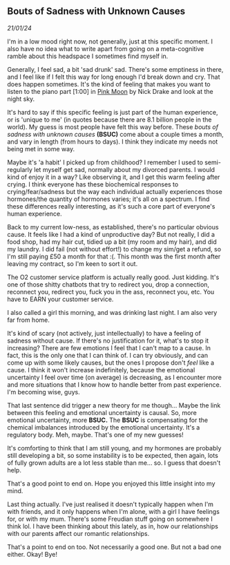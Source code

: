 ## Bouts of Sadness with Unknown Causes
*21/01/24*

I'm in a low mood right now, not generally, just at this specific
moment. I also have no idea what to write apart from going on a
meta-cognitive ramble about this headspace I sometimes find myself in.

Generally, I feel sad, a bit 'sad drunk' sad. There's some emptiness in
there, and I feel like if I felt this way for long enough I'd break down
and cry. That does happen sometimes. It's the kind of feeling that makes
you want to listen to the piano part \[1:00\] in [Pink
Moon](https://www.youtube.com/watch?v=ZgHdUeMHTwc&t=60s&ab_channel=NickDrake-Topic)
by Nick Drake and look at the night sky.

It's hard to say if this specific feeling is just part of the human
experience, or is 'unique to me' (in quotes because there are 8.1
billion people in the world). My guess is most people have felt this way
before. These *bouts of sadness with unknown causes* **(BSUC)** come
about a couple times a month, and vary in length (from hours to days). I
think they indicate my needs not being met in some way.

Maybe it\'s 'a habit' I picked up from childhood? I remember I used to
semi-regularly let myself get sad, normally about my divorced parents. I
would kind of enjoy it in a way? Like observing it, and I get this warm
feeling after crying. I think everyone has these biochemical responses
to crying/fear/sadness but the way each individual actually experiences
those hormones/the quantity of hormones varies; it's all on a spectrum.
I find these differences really interesting, as it\'s such a core part
of everyone's human experience.

Back to my current low-ness, as established, there's no particular
obvious cause. It feels like I had a kind of unproductive day? But not
really, I did a food shop, had my hair cut, tidied up a bit (my room and
my hair), and did my laundry. I did fail (not without effort!) to change
my sim/get a refund, so I'm still paying £50 a month for that :(. This
month was the first month after leaving my contract, so I'm keen to sort
it out.

The O2 customer service platform is actually really good. Just kidding.
It's one of those shitty chatbots that try to redirect you, drop a
connection, reconnect you, redirect you, fuck you in the ass, reconnect
you, etc. You have to EARN your customer service.

I also called a girl this morning, and was drinking last night. I am
also very far from home.

It's kind of scary (not actively, just intellectually) to have a feeling
of sadness without cause. If there's no justification for it, what's to
stop it increasing? There are few emotions I feel that I can't map to a
cause. In fact, this is the only one that I can think of. I can try
obviously, and can come up with some likely causes, but the ones I
propose don\'t *feel* like a cause. I think it won't increase
indefinitely, because the emotional uncertainty I feel over time (on
average) is decreasing, as I encounter more and more situations that I
know how to handle better from past experience. I'm becoming wise, guys.

That last sentence did trigger a new theory for me though... Maybe the
link between this feeling and emotional uncertainty is causal. So, more
emotional uncertainty, more **BSUC.** The **BSUC** is compensating for
the chemical imbalances introduced by the emotional uncertainty. It's a
regulatory body. Meh, maybe. That's one of my new guesses!

It's comforting to think that I am still young, and my hormones are
probably still developing a bit, so some instability is to be expected,
then again, lots of fully grown adults are a lot less stable than me...
so. I guess that doesn't help.

That's a good point to end on. Hope you enjoyed this little insight into
my mind.

Last thing actually. I've just realised it doesn't typically happen when
I'm with friends, and it only happens when I'm alone, with a girl I have
feelings for, or with my mum. There's some Freudian stuff going on
somewhere I think lol. I have been thinking about this lately, as in,
how our relationships with our parents affect our romantic
relationships.

That's a point to end on too. Not necessarily a good one. But not a bad
one either. Okay! Bye!
